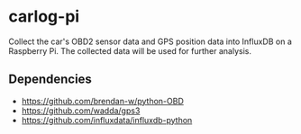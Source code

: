 # carlog-pi
Collect the car's OBD2 sensor data and GPS position data into InfluxDB on a Raspberry Pi. The collected data will be used for further analysis.

## Dependencies
- https://github.com/brendan-w/python-OBD
- https://github.com/wadda/gps3
- https://github.com/influxdata/influxdb-python
